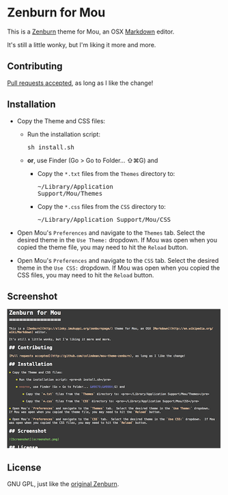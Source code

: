 Zenburn for Mou
===============

This is a [Zenburn](http://slinky.imukuppi.org/zenburnpage/) theme for Mou, an OSX [Markdown](http://en.wikipedia.org/wiki/Markdown) editor.

It's still a little wonky, but I'm liking it more and more. 

## Contributing

[Pull requests accepted](http://github.com/colindean/mou-theme-zenburn), as long as I like the change!

## Installation

* Copy the Theme and CSS files:

	* Run the installation script: <pre>sh install.sh</pre>

	* **or**, use Finder (Go > Go to Folder... &#8679;&#8984;G) and

		* Copy the `*.txt` files from the `Themes` directory to: <pre>~/Library/Application Support/Mou/Themes</pre>

		* Copy the `*.css` files from the `CSS` directory to: <pre>~/Library/Application Support/Mou/CSS</pre>

* Open Mou's `Preferences` and navigate to the `Themes` tab.  Select the desired theme in the `Use Theme:` dropdown.  If Mou was open when you copied the theme file, you may need to hit the `Reload` button.

* Open Mou's `Preferences` and navigate to the `CSS` tab.  Select the desired theme in the `Use CSS:` dropdown.  If Mou was open when you copied the CSS files, you may need to hit the `Reload` button.

## Screenshot

![Screenshot](screenshot.png)

## License

GNU GPL, just like the [original Zenburn](http://slinky.imukuppi.org/zenburnpage/).